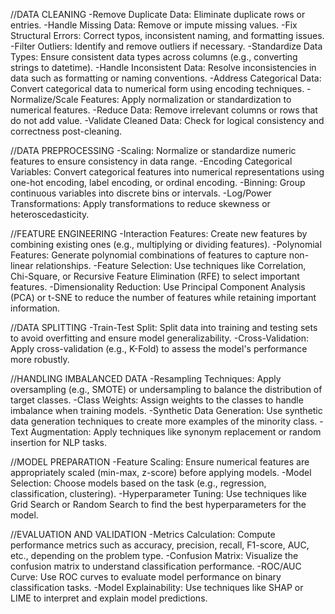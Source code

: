 //DATA CLEANING
    -Remove Duplicate Data: Eliminate duplicate rows or entries.
    -Handle Missing Data: Remove or impute missing values.
    -Fix Structural Errors: Correct typos, inconsistent naming, and formatting issues.
    -Filter Outliers: Identify and remove outliers if necessary.
    -Standardize Data Types: Ensure consistent data types across columns (e.g., converting strings to datetime).
    -Handle Inconsistent Data: Resolve inconsistencies in data such as formatting or naming conventions.
    -Address Categorical Data: Convert categorical data to numerical form using encoding techniques.
    -Normalize/Scale Features: Apply normalization or standardization to numerical features.
    -Reduce Data: Remove irrelevant columns or rows that do not add value.
    -Validate Cleaned Data: Check for logical consistency and correctness post-cleaning.

//DATA PREPROCESSING
    -Scaling: Normalize or standardize numeric features to ensure consistency in data range.
    -Encoding Categorical Variables: Convert categorical features into numerical representations    using one-hot encoding, label encoding, or ordinal encoding.
    -Binning: Group continuous variables into discrete bins or intervals.
    -Log/Power Transformations: Apply transformations to reduce skewness or heteroscedasticity.

//FEATURE ENGINEERING
    -Interaction Features: Create new features by combining existing ones (e.g., multiplying or dividing features).
    -Polynomial Features: Generate polynomial combinations of features to capture non-linear relationships.
    -Feature Selection: Use techniques like Correlation, Chi-Square, or Recursive Feature Elimination (RFE) to select important features.
    -Dimensionality Reduction: Use Principal Component Analysis (PCA) or t-SNE to reduce the number of features while retaining important information.

//DATA SPLITTING
    -Train-Test Split: Split data into training and testing sets to avoid overfitting and ensure model generalizability.
    -Cross-Validation: Apply cross-validation (e.g., K-Fold) to assess the model's performance more robustly.
    
//HANDLING IMBALANCED DATA
    -Resampling Techniques: Apply oversampling (e.g., SMOTE) or undersampling to balance the distribution of target classes.
    -Class Weights: Assign weights to the classes to handle imbalance when training models.
    -Synthetic Data Generation: Use synthetic data generation techniques to create more examples of the minority class.
    -Text Augmentation: Apply techniques like synonym replacement or random insertion for NLP tasks.

//MODEL PREPARATION
    -Feature Scaling: Ensure numerical features are appropriately scaled (min-max, z-score) before applying models.
    -Model Selection: Choose models based on the task (e.g., regression, classification, clustering).
    -Hyperparameter Tuning: Use techniques like Grid Search or Random Search to find the best hyperparameters for the model.

//EVALUATION AND VALIDATION
    -Metrics Calculation: Compute performance metrics such as accuracy, precision, recall, F1-score, AUC, etc., depending on the problem type.
    -Confusion Matrix: Visualize the confusion matrix to understand classification performance.
    -ROC/AUC Curve: Use ROC curves to evaluate model performance on binary classification tasks.
    -Model Explainability: Use techniques like SHAP or LIME to interpret and explain model predictions.